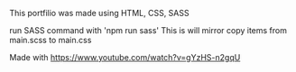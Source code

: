 This portfilio was made using HTML, CSS, SASS

run SASS command with 'npm run sass'
This is will mirror copy items from main.scss to main.css

Made with https://www.youtube.com/watch?v=gYzHS-n2gqU
